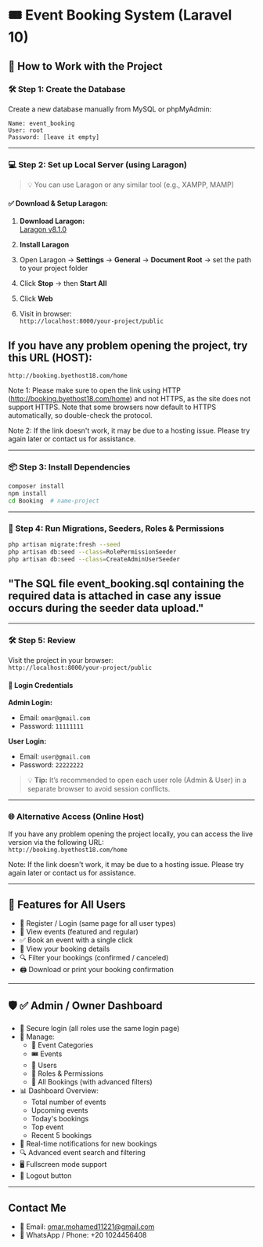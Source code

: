 # 🎟️ Event Booking System (Laravel 10)

## 🚀 How to Work with the Project

### 🛠️ Step 1: Create the Database

Create a new database manually from MySQL or phpMyAdmin:

```
Name: event_booking
User: root
Password: [leave it empty]
```

---

### 💻 Step 2: Set up Local Server (using Laragon)

> 💡 You can use Laragon or any similar tool (e.g., XAMPP, MAMP)

#### ✅ Download & Setup Laragon:

1. **Download Laragon:**  
   [Laragon v8.1.0](https://github.com/leokhoa/laragon/releases/download/8.1.0/laragon-wamp.exe)

2. **Install Laragon**

3. Open Laragon → **Settings** → **General** → **Document Root** → set the path to your project folder

4. Click **Stop** → then **Start All**

5. Click **Web**

6. Visit in browser:  
   `http://localhost:8000/your-project/public`

## If you have any problem opening the project, try this URL (HOST):

`http://booking.byethost18.com/home`

Note 1: Please make sure to open the link using HTTP (http://booking.byethost18.com/home) and not HTTPS, as the site does not support HTTPS. Note that some browsers now default to HTTPS automatically, so double-check the protocol.

Note 2: If the link doesn't work, it may be due to a hosting issue. Please try again later or contact us for assistance.

---

### 📦 Step 3: Install Dependencies

```bash
composer install
npm install
cd Booking  # name-project 
```

---

### 🧱 Step 4: Run Migrations, Seeders, Roles & Permissions

```bash
php artisan migrate:fresh --seed
php artisan db:seed --class=RolePermissionSeeder
php artisan db:seed --class=CreateAdminUserSeeder
```

## "The SQL file event_booking.sql containing the required data is attached in case any issue occurs during the seeder data upload."

---

### 🛠️ Step 5: Review

Visit the project in your browser:  
`http://localhost:8000/your-project/public`

#### 🔐 Login Credentials

**Admin Login:**

-   Email: `omar@gmail.com`
-   Password: `11111111`

**User Login:**

-   Email: `user@gmail.com`
-   Password: `22222222`

> 💡 **Tip:** It’s recommended to open each user role (Admin & User) in a separate browser to avoid session conflicts.

---

### 🌐 Alternative Access (Online Host)

If you have any problem opening the project locally, you can access the live version via the following URL:  
`http://booking.byethost18.com/home`

Note: If the link doesn't work, it may be due to a hosting issue. Please try again later or contact us for assistance.

---

## 👥 Features for All Users

-   🔐 Register / Login (same page for all user types)
-   🌟 View events (featured and regular)
-   ✅ Book an event with a single click
-   📄 View your booking details
-   🔍 Filter your bookings (confirmed / canceled)
-   🖨️ Download or print your booking confirmation

---

## 🛡️ ✅ Admin / Owner Dashboard

-   🔐 Secure login (all roles use the same login page)
-   🧩 Manage:
    -   🎯 Event Categories
    -   🎟 Events
    -   👥 Users
    -   🔐 Roles & Permissions
    -   📑 All Bookings (with advanced filters)
-   📊 Dashboard Overview:
    -   Total number of events
    -   Upcoming events
    -   Today's bookings
    -   Top event
    -   Recent 5 bookings
-   🔔 Real-time notifications for new bookings
-   🔍 Advanced event search and filtering
-   🖥️ Fullscreen mode support
-   🚪 Logout button

---

## Contact Me

-   📧 Email: omar.mohamed11221@gmail.com
-   📱 WhatsApp / Phone: +20 1024456408
